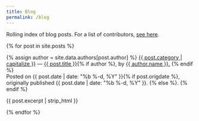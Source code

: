 ```yaml
---
title: Blog
permalink: /blog
---
```

Rolling index of blog posts. For a list of contributors, [see here](/authors).

{% for post in site.posts %}
<article>
	{% assign author = site.data.authors[post.author] %}
	<a href="/categories#{{ post.category }}">{{ post.category | capitalize }}</a> —
	<a href="{{ post.url }}">{{ post.title }}</a>{% if author %},
	by <a href="/authors#{{ author.short_name | slugify }}">{{ author.name }}.</a>
	{% endif %}<br>
	Posted on <date>{{ post.date | date: "%b %-d, %Y" }}</date>{% if post.origdate %}, originally published <date>{{ post.date | date: "%b %-d, %Y" }}</date>. {% else %}. {% endif %}
	<p><emph>{{ post.excerpt | strip_html }}</emph></p>
</article>
{% endfor %}
